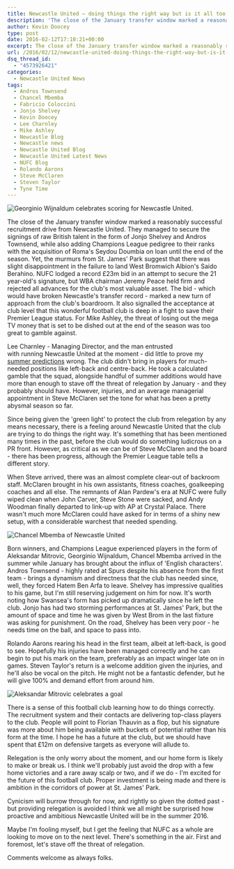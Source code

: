 ```yaml
---
title: Newcastle United – doing things the right way but is it all too late?
description: 'The close of the January transfer window marked a reasonably successful recruitment drive from Newcastle United in their attempts to stave off relegation.'
author: Kevin Doocey
type: post
date: 2016-02-12T17:10:21+00:00
excerpt: The close of the January transfer window marked a reasonably successful recruitment drive from Newcastle United. They managed to secure the signings of raw British talent in the form of Jonjo Shelvey and Andros Townsend..
url: /2016/02/12/newcastle-united-doing-things-the-right-way-but-is-it-all-too-late/
dsq_thread_id:
  - "4573926421"
categories:
  - Newcastle United News
tags:
  - Andros Townsend
  - Chancel Mbemba
  - Fabricio Coloccini
  - Jonjo Shelvey
  - Kevin Doocey
  - Lee Charnley
  - Mike Ashley
  - Newcastle Blog
  - Newcastle news
  - Newcastle United Blog
  - Newcastle United Latest News
  - NUFC Blog
  - Rolando Aarons
  - Steve McClaren
  - Steven Taylor
  - Tyne Time
---
```

![Georginio Wijnaldum celebrates scoring for Newcastle United.](http://www.tynetime.com/wp-content/uploads/2016/02/Georginio-Wijnaldum-Newcastle-United-e1455296778744.jpg)

The close of the January transfer window marked a reasonably successful recruitment drive from Newcastle United. They managed to secure the signings of raw British talent in the form of Jonjo Shelvey and Andros Townsend, while also adding Champions League pedigree to their ranks with the acquisition of Roma's Seydou Doumbia on loan until the end of the season. Yet, the murmurs from St. James' Park suggest that there was slight disappointment in the failure to land West Bromwich Albion's Saido Berahino. NUFC lodged a record £23m bid in an attempt to secure the 21 year-old's signature, but WBA chairman Jeremy Peace held firm and rejected all advances for the club's most valuable asset. The bid - which would have broken Newcastle's transfer record - marked a new turn of approach from the club's boardroom. It also signalled the acceptance at club level that this wonderful football club is deep in a fight to save their Premier League status. For Mike Ashley, the threat of losing out the mega TV money that is set to be dished out at the end of the season was too great to gamble against.

Lee Charnley - Managing Director, and the man entrusted with running Newcastle United at the moment - did little to prove my [summer predictions][1] wrong. The club didn't bring in players for much-needed positions like left-back and centre-back. He took a calculated gamble that the squad, alongside handful of summer additions would have more than enough to stave off the threat of relegation by January - and they probably should have. However, injuries, and an average managerial appointment in Steve McClaren set the tone for what has been a pretty abysmal season so far.

Since being given the 'green light' to protect the club from relegation by any means necessary, there is a feeling around Newcastle United that the club are trying to do things the right way. It's something that has been mentioned many times in the past, before the club would do something ludicrous on a PR front. However, as critical as we can be of Steve McClaren and the board - there has been progress, although the Premier League table tells a different story.

When Steve arrived, there was an almost complete clear-out of backroom staff. McClaren brought in his own assistants, fitness coaches, goalkeeping coaches and all else. The remnants of Alan Pardew's era at NUFC were fully wiped clean when John Carver, Steve Stone were sacked, and Andy Woodman finally departed to link-up with AP at Crystal Palace. There wasn't much more McClaren could have asked for in terms of a shiny new setup, with a considerable warchest that needed spending.

![Chancel Mbemba of Newcastle United](http://www.tynetime.com/wp-content/uploads/2016/02/Chancel-Mbemba-St-James-Park.jpg)

Born winners, and Champions League experienced players in the form of Aleksandar Mitrovic, Georginio Wijnaldum, Chancel Mbemba arrived in the summer while January has brought about the influx of 'English characters'. Andros Townsend - highly rated at Spurs despite his absence from the first team - brings a dynamism and directness that the club has needed since, well, they forced Hatem Ben Arfa to leave. Shelvey has impressive qualities to his game, but I'm still reserving judgement on him for now. It's worth noting how Swansea's form has picked up dramatically since he left the club. Jonjo has had two storming performances at St. James' Park, but the amount of space and time he was given by West Brom in the last fixture was asking for punishment. On the road, Shelvey has been very poor - he needs time on the ball, and space to pass into.

Rolando Aarons rearing his head in the first team, albeit at left-back, is good to see. Hopefully his injuries have been managed correctly and he can begin to put his mark on the team, preferably as an impact winger late on in games. Steven Taylor's return is a welcome addition given the injuries, and he'll also be vocal on the pitch. He might not be a fantastic defender, but he will give 100% and demand effort from around him.

![Aleksandar Mitrovic celebrates a goal](http://www.tynetime.com/wp-content/uploads/2016/02/Mitrovic-Newcastle.jpg)

There is a sense of this football club learning how to do things correctly. The recruitment system and their contacts are delivering top-class players to the club. People will point to Florian Thauvin as a flop, but his signature was more about him being available with buckets of potential rather than his form at the time. I hope he has a future at the club, but we should have spent that £12m on defensive targets as everyone will allude to.

Relegation is the only worry about the moment, and our home form is likely to make or break us. I think we'll probably just avoid the drop with a few home victories and a rare away scalp or two, and if we do - I'm excited for the future of this football club. Proper investment is being made and there is ambition in the corridors of power at St. James' Park.

Cynicism will burrow through for now, and rightly so given the dotted past - but providing relegation is avoided I think we all might be surprised how proactive and ambitious Newcastle United will be in the summer 2016.

Maybe I'm fooling myself, but I get the feeling that NUFC as a whole are looking to move on to the next level. There's something in the air. First and foremost, let's stave off the threat of relegation.

Comments welcome as always folks.

 [1]: http://www.tynetime.com/2015/06/22/lee-charnley-wrong-man-in-the-wrong-position-at-the-wrong-time/
